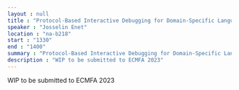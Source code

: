 ```yaml
---
layout : null
title : "Protocol-Based Interactive Debugging for Domain-Specific Languages"
speaker : "Josselin Enet"
location : "na-b218"
start : "1330"
end : "1400"
summary : "Protocol-Based Interactive Debugging for Domain-Specific Languages"
description : "WIP to be submitted to ECMFA 2023"
---
```

WIP to be submitted to ECMFA 2023